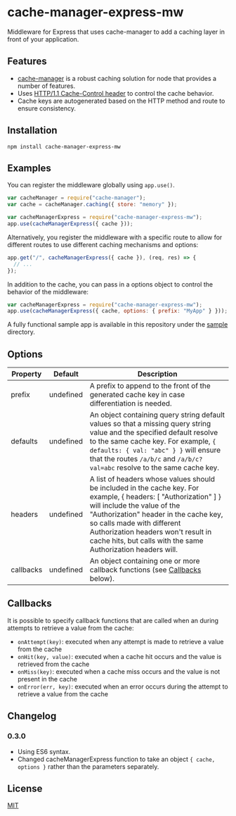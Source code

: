 # cache-manager-express-mw

Middleware for Express that uses cache-manager to add a caching layer in front of your application.

## Features

* [cache-manager](https://github.com/BryanDonovan/node-cache-manager) is a robust caching solution for node that provides a number of features.
* Uses [HTTP/1.1 Cache-Control header](https://www.w3.org/Protocols/rfc2616/rfc2616-sec14.html#sec14.9) to control the cache behavior.
* Cache keys are autogenerated based on the HTTP method and route to ensure consistency.

## Installation

    npm install cache-manager-express-mw

## Examples

You can register the middleware globally using ```app.use()```.
```js
var cacheManager = require("cache-manager");
var cache = cacheManager.caching({ store: "memory" });

var cacheManagerExpress = require("cache-manager-express-mw");
app.use(cacheManagerExpress({ cache }));
```

Alternatively, you register the middleware with a specific route to allow for different routes to use different caching mechanisms and options:
```js
app.get("/", cacheManagerExpress({ cache }), (req, res) => {
  // ...
});
```

In addition to the cache, you can pass in a options object to control the behavior of the middleware:
```js
var cacheManagerExpress = require("cache-manager-express-mw");
app.use(cacheManagerExpress({ cache, options: { prefix: "MyApp" } }));
```

A fully functional sample app is available in this repository under the [sample](sample) directory.

## Options

| Property  | Default   | Description                                                                                   |
| ----------|-----------|-----------------------------------------------------------------------------------------------|
| prefix    | undefined | A prefix to append to the front of the generated cache key in case differentiation is needed. |
| defaults  | undefined | An object containing query string default values so that a missing query string value and the specified default resolve to the same cache key. For example, ```{ defaults: { val: "abc" } }``` will ensure that the routes ```/a/b/c``` and ```/a/b/c?val=abc``` resolve to the same cache key. |
| headers   | undefined | A list of headers whose values should be included in the cache key. For example, { headers: [ "Authorization" ] } will include the value of the "Authorization" header in the cache key, so calls made with different Authorization headers won't result in cache hits, but calls with the same Authorization headers will. |
| callbacks | undefined | An object containing one or more callback functions (see [Callbacks](#callbacks) below). |

## Callbacks

It is possible to specify callback functions that are called when an during attempts to retrieve a value from the cache:

* `onAttempt(key)`: executed when any attempt is made to retrieve a value from the cache
* `onHit(key, value)`: executed when a cache hit occurs and the value is retrieved from the cache
* `onMiss(key)`: executed when a cache miss occurs and the value is not present in the cache
* `onError(err, key)`: executed when an error occurs during the attempt to retrieve a value from the cache

## Changelog

### 0.3.0

* Using ES6 syntax.
* Changed cacheManagerExpress function to take an object `{ cache, options }` rather than the parameters separately.

## License

[MIT](LICENSE)

